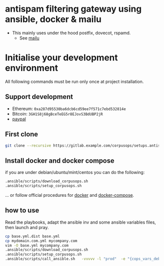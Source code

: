 # antispam filtering gateway using ansible, docker & mailu

- This mainly uses under the hood postfix, dovecot, rspamd.
    - See [mailu](https://mailu.io/)

# Initialise your development environment

All following commands must be run only once at project installation.

## Support development
- Ethereum: ``0xa287d95530ba6dcb6cd59ee7f571c7ebd532814e``
- Bitcoin: ``3GH1S8j68gBceTeEG5r8EJovS3BdUBP2jR``
- [paypal](https://paypal.me/kiorky)


## First clone

```sh
git clone --recursive https://gitlab.example.com/corpusops/setups.antispam
```

## Install docker and docker compose

if you are under debian/ubuntu/mint/centos you can do the following:

```sh
.ansible/scripts/download_corpusops.sh
.ansible/scripts/setup_corpusops.sh
```

... or follow official procedures for
  [docker](https://docs.docker.com/install/#releases) and
  [docker-compose](https://docs.docker.com/compose/install/).


## how to use
Read the playbooks, adapt the ansible inv and some ansible variables files, then launch and pray.

```sh
cp base.yml.dist base.yml
cp mydomain.com.yml mycompany.com
vim -O base.yml mycompany.com
.ansible/scripts/download_corpusops.sh
.ansible/scripts/setup_corpusops.sh
.ansible/scripts/call_ansible.sh   -vvvvv -l "prod"  -e "{cops_vars_debug: true}"  .ansible/playbooks/app.yml  -e @local/base.yml -e @local/mycompany.yml
```

